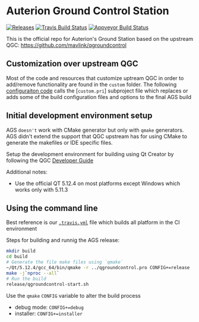 # Auterion Ground Control Station

[![Releases](https://img.shields.io/github/v/release/Auterion/auterion-qgroundcontrol.svg)](https://github.com/Auterion/auterion-qgroundcontrol/releases)
[![Travis Build Status](https://travis-ci.org/Auterion/auterion-qgroundcontrol.svg?branch=master)](https://travis-ci.org/Auterion/auterion-qgroundcontrol)
[![Appveyor Build Status](https://ci.appveyor.com/api/projects/status/crxcm4qayejuvh6c/branch/master?svg=true)](https://ci.appveyor.com/project/Auterion/auterion-qgroundcontrol)


This is the official repo for Auterion's Ground Station based on the upstream QGC: https://github.com/mavlink/qgroundcontrol

## Customization over upstream QGC

Most of the code and resources that customize uptream QGC in order to add/remove functionality are found in the `custom` folder.
The following [configuraiton code](https://github.com/Auterion/auterion-qgroundcontrol/blob/d9d8114093f5cb9c5c46a0dbd194c494f6599688/qgroundcontrol.pro#L91-L103) calls the [`custom.pri`] subproject file which replaces or adds some of the build configuration files and options to the final AGS build

## Initial development environment setup

AGS `doesn't` work with CMake generator but only with `qmake` generators. AGS didn't extend the support that QGC upstream has for using CMake to generate the makefiles or IDE specific files.

Setup the development environment for building using Qt Creator by following the QGC [Developer Guide](https://dev.qgroundcontrol.com/en/)

Additional notes:
  - Use the official QT 5.12.4 on most platforms except Windows which works only with 5.11.3

## Using the command line 

Best reference is our [`.travis.yml`](https://github.com/Auterion/auterion-qgroundcontrol/blob/d9d8114093f5cb9c5c46a0dbd194c494f6599688/.travis.yml#L168) file which builds all platform in the CI environment

Steps for building and runnig the AGS release:
```bash
mkdir build
cd build
# Generate the file make files using `qmake`
~/Qt/5.12.4/gcc_64/bin/qmake -r ../qgroundcontrol.pro CONFIG+=release
make -j`nproc --all`
# Run the build
release/qgroundcontrol-start.sh
```
Use the `qmake` `CONFIG` variable to alter the build process
 - debug mode: `CONFIG+=debug`
 - installer: `CONFIG+=installer`
